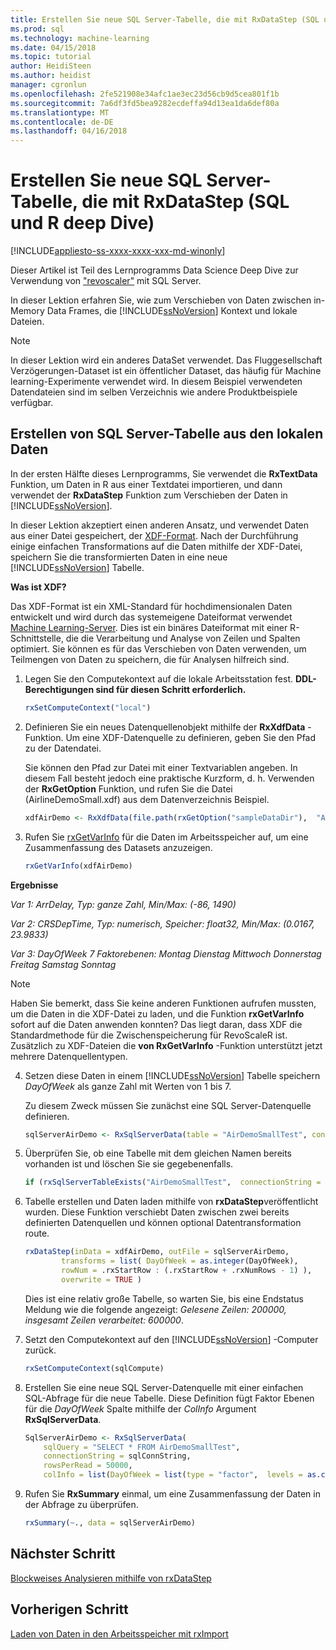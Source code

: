 ```yaml
---
title: Erstellen Sie neue SQL Server-Tabelle, die mit RxDataStep (SQL und R deep Dive) | Microsoft Docs
ms.prod: sql
ms.technology: machine-learning
ms.date: 04/15/2018
ms.topic: tutorial
author: HeidiSteen
ms.author: heidist
manager: cgronlun
ms.openlocfilehash: 2fe521908e34afc1ae3ec23d56cb9d5cea801f1b
ms.sourcegitcommit: 7a6df3fd5bea9282ecdeffa94d13ea1da6def80a
ms.translationtype: MT
ms.contentlocale: de-DE
ms.lasthandoff: 04/16/2018
---
```

# <a name="create-new-sql-server-table-using-rxdatastep-sql-and-r-deep-dive"></a>Erstellen Sie neue SQL Server-Tabelle, die mit RxDataStep (SQL und R deep Dive)
[!INCLUDE[appliesto-ss-xxxx-xxxx-xxx-md-winonly](../../includes/appliesto-ss-xxxx-xxxx-xxx-md-winonly.md)]

Dieser Artikel ist Teil des Lernprogramms Data Science Deep Dive zur Verwendung von ["revoscaler"](https://docs.microsoft.com/machine-learning-server/r-reference/revoscaler/revoscaler) mit SQL Server.

In dieser Lektion erfahren Sie, wie zum Verschieben von Daten zwischen in-Memory Data Frames, die [!INCLUDE[ssNoVersion](../../includes/ssnoversion-md.md)] Kontext und lokale Dateien.

> [!NOTE]
> In dieser Lektion wird ein anderes DataSet verwendet. Das Fluggesellschaft Verzögerungen-Dataset ist ein öffentlicher Dataset, das häufig für Machine learning-Experimente verwendet wird. In diesem Beispiel verwendeten Datendateien sind im selben Verzeichnis wie andere Produktbeispiele verfügbar.

## <a name="create-sql-server-table-from-local-data"></a>Erstellen von SQL Server-Tabelle aus den lokalen Daten

In der ersten Hälfte dieses Lernprogramms, Sie verwendet die **RxTextData** Funktion, um Daten in R aus einer Textdatei importieren, und dann verwendet der **RxDataStep** Funktion zum Verschieben der Daten in [!INCLUDE[ssNoVersion](../../includes/ssnoversion-md.md)].

In dieser Lektion akzeptiert einen anderen Ansatz, und verwendet Daten aus einer Datei gespeichert, der [XDF-Format](https://en.wikipedia.org/wiki/Extensible_Data_Format). Nach der Durchführung einige einfachen Transformations auf die Daten mithilfe der XDF-Datei, speichern Sie die transformierten Daten in eine neue [!INCLUDE[ssNoVersion](../../includes/ssnoversion-md.md)] Tabelle.

**Was ist XDF?**

Das XDF-Format ist ein XML-Standard für hochdimensionalen Daten entwickelt und wird durch das systemeigene Dateiformat verwendet [Machine Learning-Server](https://docs.microsoft.com/machine-learning-server/r/concept-what-is-xdf). Dies ist ein binäres Dateiformat mit einer R-Schnittstelle, die die Verarbeitung und Analyse von Zeilen und Spalten optimiert.  Sie können es für das Verschieben von Daten verwenden, um Teilmengen von Daten zu speichern, die für Analysen hilfreich sind.

1. Legen Sie den Computekontext auf die lokale Arbeitsstation fest. **DDL-Berechtigungen sind für diesen Schritt erforderlich.**

  
    ```R
    rxSetComputeContext("local")
    ```
  
2. Definieren Sie ein neues Datenquellenobjekt mithilfe der **RxXdfData** -Funktion. Um eine XDF-Datenquelle zu definieren, geben Sie den Pfad zu der Datendatei.  

    Sie können den Pfad zur Datei mit einer Textvariablen angeben. In diesem Fall besteht jedoch eine praktische Kurzform, d. h. Verwenden der **RxGetOption** Funktion, und rufen Sie die Datei (AirlineDemoSmall.xdf) aus dem Datenverzeichnis Beispiel.
  
    ```R
    xdfAirDemo <- RxXdfData(file.path(rxGetOption("sampleDataDir"),  "AirlineDemoSmall.xdf"))
    ```

3. Rufen Sie [rxGetVarInfo](https://docs.microsoft.com/machine-learning-server/r-reference/revoscaler/rxgetvarinfoxdf) für die Daten im Arbeitsspeicher auf, um eine Zusammenfassung des Datasets anzuzeigen.
  
    ```R
    rxGetVarInfo(xdfAirDemo)
    ```

**Ergebnisse**

*Var 1: ArrDelay, Typ: ganze Zahl, Min/Max: (-86, 1490)*

*Var 2: CRSDepTime, Typ: numerisch, Speicher: float32, Min/Max: (0.0167, 23.9833)*

*Var 3: DayOfWeek 7 Faktorebenen: Montag Dienstag Mittwoch Donnerstag Freitag Samstag Sonntag*

> [!NOTE]
> 
> Haben Sie bemerkt, dass Sie keine anderen Funktionen aufrufen mussten, um die Daten in die XDF-Datei zu laden, und die Funktion **rxGetVarInfo** sofort auf die Daten anwenden konnten? Das liegt daran, dass XDF die Standardmethode für die Zwischenspeicherung für RevoScaleR ist. Zusätzlich zu XDF-Dateien die **von RxGetVarInfo** -Funktion unterstützt jetzt mehrere Datenquellentypen.
  
4. Setzen diese Daten in einem [!INCLUDE[ssNoVersion](../../includes/ssnoversion-md.md)] Tabelle speichern _DayOfWeek_ als ganze Zahl mit Werten von 1 bis 7.
  
    Zu diesem Zweck müssen Sie zunächst eine SQL Server-Datenquelle definieren.
  
    ```R
    sqlServerAirDemo <- RxSqlServerData(table = "AirDemoSmallTest", connectionString = sqlConnString)
    ```
  
5. Überprüfen Sie, ob eine Tabelle mit dem gleichen Namen bereits vorhanden ist und löschen Sie sie gegebenenfalls.
  
    ```R
    if (rxSqlServerTableExists("AirDemoSmallTest",  connectionString = sqlConnString))  rxSqlServerDropTable("AirDemoSmallTest",  connectionString = sqlConnString)
    ```
  
6. Tabelle erstellen und Daten laden mithilfe von **rxDataStep**veröffentlicht wurden. Diese Funktion verschiebt Daten zwischen zwei bereits definierten Datenquellen und können optional Datentransformation route.
  
    ```R
    rxDataStep(inData = xdfAirDemo, outFile = sqlServerAirDemo,
            transforms = list( DayOfWeek = as.integer(DayOfWeek),
            rowNum = .rxStartRow : (.rxStartRow + .rxNumRows - 1) ),
            overwrite = TRUE )
    ```
  
    Dies ist eine relativ große Tabelle, so warten Sie, bis eine Endstatus Meldung wie die folgende angezeigt: *Gelesene Zeilen: 200000, insgesamt Zeilen verarbeitet: 600000*.
     
7. Setzt den Computekontext auf den [!INCLUDE[ssNoVersion](../../includes/ssnoversion-md.md)] -Computer zurück.

    ```R
    rxSetComputeContext(sqlCompute)
    ```
  
8. Erstellen Sie eine neue SQL Server-Datenquelle mit einer einfachen SQL-Abfrage für die neue Tabelle. Diese Definition fügt Faktor Ebenen für die *DayOfWeek* Spalte mithilfe der *ColInfo* Argument **RxSqlServerData**.
  
    ```R
    SqlServerAirDemo <- RxSqlServerData(
        sqlQuery = "SELECT * FROM AirDemoSmallTest",
        connectionString = sqlConnString,
        rowsPerRead = 50000,
        colInfo = list(DayOfWeek = list(type = "factor",  levels = as.character(1:7))))
    ```
  
9. Rufen Sie **RxSummary** einmal, um eine Zusammenfassung der Daten in der Abfrage zu überprüfen.
  
    ```R
    rxSummary(~., data = sqlServerAirDemo)
    ```

## <a name="next-step"></a>Nächster Schritt

[Blockweises Analysieren mithilfe von rxDataStep](../../advanced-analytics/tutorials/deepdive-perform-chunking-analysis-using-rxdatastep.md)

## <a name="previous-step"></a>Vorherigen Schritt

[Laden von Daten in den Arbeitsspeicher mit rxImport](../../advanced-analytics/tutorials/deepdive-load-data-into-memory-using-rximport.md)
